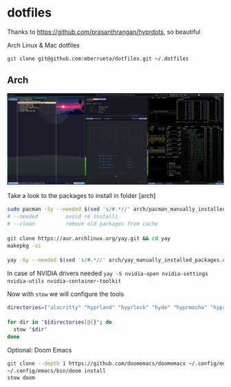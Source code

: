 # dotfiles

Thanks to https://github.com/prasanthrangan/hyprdots, so beautiful

Arch Linux & Mac dotfiles

 ``` sh
 git clone git@github.com:mberrueta/dotfiles.git ~/.dotfiles
 ```
 
## Arch

![hyprland](assets/arch.png)

Take a look to the packages to install in folder [arch]

``` sh
sudo pacman -Sy --needed $(sed 's/#.*//' arch/pacman_manually_installed_packages.config | xargs)
# --needed         avoid re installs
# --clean          remove old packages from cache

git clone https://aur.archlinux.org/yay.git && cd yay
makepkg -si

yay -Sy --needed $(sed 's/#.*//' arch/yay_manually_installed_packages.config | xargs)
```

In case of NVIDIA drivers needed 
`yay -S nvidia-open nvidia-settings nvidia-utils nvidia-container-toolkit `

Now with `stow` we will configure the tools

``` sh
directories=("alacritty" "hyprland" "hyprlock" "hyde" "hyprmocha" "hyprpaper" "kitty" "zsh" "wezterm" "waybar" "rofi" "starship" "dunst")

for dir in "${directories[@]}"; do
  stow "$dir"
done
```

Optional: Doom Emacs

``` sh
git clone --depth 1 https://github.com/doomemacs/doomemacs ~/.config/emacs
~/.config/emacs/bin/doom install
stow doom
```
